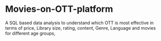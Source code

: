 # Movies-on-OTT-platform
A SQL based data analysis to understand which OTT is most effective in terms of price, Library size, rating, content, Genre, Language and movies for different age groups, 
